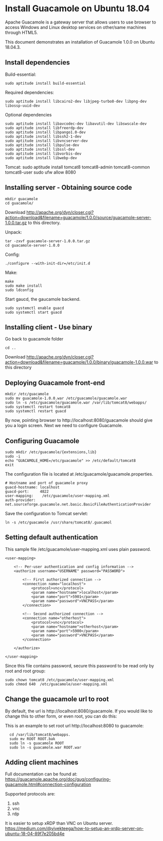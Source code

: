 # Install Guacamole on Ubuntu 18.04

Apache Guacamole is a gateway server that allows users to use browser to access Windows and Linux desktop services on 
other/same machines through HTML5.

This document demonstrates an installation of Guacamole 1.0.0 on Ubuntu 18.04.3.

## Install dependencies
Build-essential:

    sudo aptitude install build-essential

Required dependencies:

    sudo aptitude install libcairo2-dev libjpeg-turbo8-dev libpng-dev libossp-uuid-dev
    
Optional dependencies

    sudo aptitude install libavcodec-dev libavutil-dev libswscale-dev
    sudo aptitude install libfreerdp-dev
    sudo aptitude install libpango1.0-dev
    sudo aptitude install libssh2-1-dev
    sudo aptitude install libvncserver-dev
    sudo aptitude install libpulse-dev
    sudo aptitude install libssl-dev
    sudo aptitude install libvorbis-dev
    sudo aptitude install libwebp-dev

Tomcat:
    sudo aptitude install tomcat8 tomcat8-admin tomcat8-common tomcat8-user
    sudo ufw allow 8080

## Installing server - Obtaining source code
    mkdir guacamole
    cd guacamole/
    
Download http://apache.org/dyn/closer.cgi?action=download&filename=guacamole/1.0.0/source/guacamole-server-1.0.0.tar.gz to this directory.

Unpack:

    tar -zxvf guacamole-server-1.0.0.tar.gz
    cd guacamole-server-1.0.0

Config:

    ./configure --with-init-dir=/etc/init.d

Make:

    make
    sudo make install
    sudo ldconfig

Start gaucd, the gaucamole backend.

    sudo systemctl enable guacd
    sudo systemctl start guacd
    
## Installing client - Use binary

Go back to guacamole folder

    cd ..

Download http://apache.org/dyn/closer.cgi?action=download&filename=guacamole/1.0.0/binary/guacamole-1.0.0.war to this
 directory

## Deploying Guacamole front-end

    mkdir /etc/guacamole
    sudo mv guacamole-1.0.0.war /etc/guacamole/guacamole.war
    sudo ln -s /etc/guacamole/guacamole.war /var/lib/tomcat8/webapps/
    sudo systemctl restart tomcat8
    sudo systemctl restart guacd

By now, pointing browser to http://localhost:8080/guacamole should give you a login screen. Next we need to 
configure Guacamole.

## Configuring Guacamole
    
    sudo mkdir /etc/guacamole/{extensions,lib}
    sudo -i
    echo "GUACAMOLE_HOME=/etc/guacamole" >> /etc/default/tomcat8
    exit


The configuration file is located at /etc/guacamole/guacamole.properties.
``` /etc/guacamole/guacamole.properties
# Hostname and port of guacamole proxy
guacd-hostname: localhost
guacd-port:     4822
user-mapping:    /etc/guacamole/user-mapping.xml
auth-provider:    net.sourceforge.guacamole.net.basic.BasicFileAuthenticationProvider
```

Save the configuration to Tomcat servlet:
    
    ln -s /etc/guacamole /usr/share/tomcat8/.guacamol

## Setting default authentication
This sample file /etc/guacamole/user-mapping.xml uses plain password.


```
<user-mapping>
	
    <!-- Per-user authentication and config information -->
    <authorize username="USERNAME" password="PASSWORD">

        <!-- First authorized connection -->
        <connection name="localhost">
            <protocol>vnc</protocol>
            <param name="hostname">localhost</param>
            <param name="port">5901</param>
            <param name="password">VNCPASS</param>
        </connection>

        <!-- Second authorized connection -->
        <connection name="otherhost">
            <protocol>vnc</protocol>
            <param name="hostname">otherhost</param>
            <param name="port">5900</param>
            <param name="password">VNCPASS</param>
        </connection>

    </authorize>

</user-mapping>
```
Since this file contains password, secure this password to be read only by root and root group:
```
sudo chown tomcat8 /etc/guacamole/user-mapping.xml
sudo chmod 640  /etc/guacamole/user-mapping.xml
```


## Change the guacamole url to root
By default, the url is http://localhost:8080/guacamole. If you would like to change this to other form, or even root, you can do this:

This is an example to set root url http://localhost:8080 to guacamole:
```
  cd /var/lib/tomcat8/webapps.
  sudo mv ROOT ROOT.bak
  sudo ln -s guacamole ROOT 
  sudo ln -s guacamole.war ROOT.war
```
   
## Adding client machines

Full documentation can be found at:
https://guacamole.apache.org/doc/gug/configuring-guacamole.html#connection-configuration

Supported protocols are:

1. ssh
2. vnc
3. rdp

It is easier to setup xRDP than VNC on Ubuntu server.
https://medium.com/@vivekteega/how-to-setup-an-xrdp-server-on-ubuntu-18-04-89f7e205bd4e
